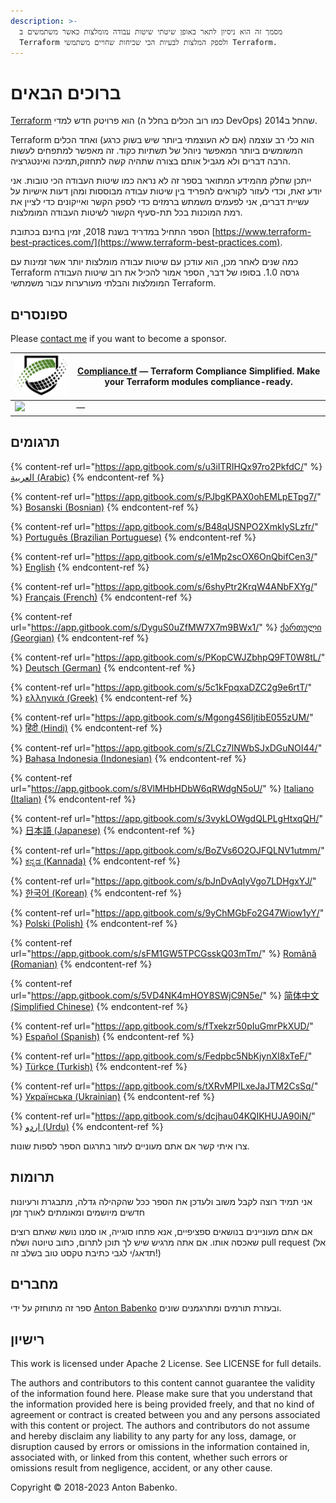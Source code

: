 ```yaml
---
description: >-
  מסמך זה הוא ניסיון לתאר באופן שיטתי שיטות עבודה מומלצות כאשר משתמשים ב
  Terraform ולספק המלצות לבעיות הכי שכיחות שחויים משתמשי Terraform.
---
```


# ברוכים הבאים

[Terraform](https://www.terraform.io/) הוא פרויטק חדש למדי (כמו רוב הכלים בחלל ה DevOps) שהחל ב2014.

Terraform הוא כלי רב עוצמה (אם לא העוצמתי ביותר שיש בשוק כרגע) ואחד הכלים המשומשים ביותר המאפשר ניוהל של תשתיות כקוד. זה מאפשר למתפחים לעשות הרבה דברים ולא מגביל אותם בצורה שתהיה קשה לתחזוק,תמיכה ואינטגרציה.

ייתכן שחלק מהמידע המתואר בספר זה לא נראה כמו שיטות העבודה הכי טובות. אני יודע זאת, וכדי לעזור לקוראים להפריד בין שיטות עבודה מבוססות ומהן דעות אישיות על עשיית דברים, אני לפעמים משמתש ברמזים כדי לספק  הקשר ואייקונים כדי לציין את רמת המוכנות בכל תת-סעיף הקשור לשיטות העבודה המומלצות.

הספר התחיל במדריד בשנת 2018, זמין בחינם בכתובת [https://www.terraform-best-practices.com/](https://www.terraform-best-practices.com).

כמה שנים לאחר מכן, הוא עודכן עם שיטות עבודה מומלצות יותר אשר זמינות עם Terraform גרסה 1.0. בסופו של דבר, הספר אמור להכיל את רוב שיטות העבודה המומלצות והבלתי מעורערות עבור משמתשי Terraform.

## ספונסרים

Please [contact me](https://github.com/antonbabenko/terraform-aws-devops#social-links) if you want to become a sponsor.

| [![](.gitbook/assets/ctf-logo.png)](https://compliance.tf/?utm_source=tf_best_practices&utm_medium=sponsorship) | [Compliance.tf](https://compliance.tf/?utm_source=tf_best_practices&utm_medium=sponsorship) — Terraform Compliance Simplified. Make your Terraform modules compliance-ready. |
| --------------------------------------------------------------------------------------------------------------- | ---------------------------------------------------------------------------------------------------------------------------------------------------------------------------- |
| [![](.gitbook/assets/)]()                                                                                       | []() —                                                                                                                                                                       |

## תרגומים

{% content-ref url="https://app.gitbook.com/s/u3iITRIHQx97ro2PkfdC/" %}
[العربية (Arabic)](https://app.gitbook.com/s/u3iITRIHQx97ro2PkfdC/)
{% endcontent-ref %}

{% content-ref url="https://app.gitbook.com/s/PJbgKPAX0ohEMLpETpg7/" %}
[Bosanski (Bosnian)](https://app.gitbook.com/s/PJbgKPAX0ohEMLpETpg7/)
{% endcontent-ref %}

{% content-ref url="https://app.gitbook.com/s/B48qUSNPO2XmkIySLzfr/" %}
[Português (Brazilian Portuguese)](https://app.gitbook.com/s/B48qUSNPO2XmkIySLzfr/)
{% endcontent-ref %}

{% content-ref url="https://app.gitbook.com/s/e1Mp2scOX6OnQbifCen3/" %}
[English](https://app.gitbook.com/s/e1Mp2scOX6OnQbifCen3/)
{% endcontent-ref %}

{% content-ref url="https://app.gitbook.com/s/6shyPtr2KrqW4ANbFXYg/" %}
[Français (French)](https://app.gitbook.com/s/6shyPtr2KrqW4ANbFXYg/)
{% endcontent-ref %}

{% content-ref url="https://app.gitbook.com/s/DyguS0uZfMW7X7m9BWx1/" %}
[ქართული (Georgian)](https://app.gitbook.com/s/DyguS0uZfMW7X7m9BWx1/)
{% endcontent-ref %}

{% content-ref url="https://app.gitbook.com/s/PKopCWJZbhpQ9FT0W8tL/" %}
[Deutsch (German)](https://app.gitbook.com/s/PKopCWJZbhpQ9FT0W8tL/)
{% endcontent-ref %}

{% content-ref url="https://app.gitbook.com/s/5c1kFpqxaDZC2g9e6rtT/" %}
[ελληνικά (Greek)](https://app.gitbook.com/s/5c1kFpqxaDZC2g9e6rtT/)
{% endcontent-ref %}

{% content-ref url="https://app.gitbook.com/s/Mgong4S6IjtibE055zUM/" %}
[हिंदी (Hindi)](https://app.gitbook.com/s/Mgong4S6IjtibE055zUM/)
{% endcontent-ref %}

{% content-ref url="https://app.gitbook.com/s/ZLCz7lNWbSJxDGuNOI44/" %}
[Bahasa Indonesia (Indonesian)](https://app.gitbook.com/s/ZLCz7lNWbSJxDGuNOI44/)
{% endcontent-ref %}

{% content-ref url="https://app.gitbook.com/s/8VlMHbHDbW6qRWdgN5oU/" %}
[Italiano (Italian)](https://app.gitbook.com/s/8VlMHbHDbW6qRWdgN5oU/)
{% endcontent-ref %}

{% content-ref url="https://app.gitbook.com/s/3vykLOWgdQLPLgHtxqQH/" %}
[日本語 (Japanese)](https://app.gitbook.com/s/3vykLOWgdQLPLgHtxqQH/)
{% endcontent-ref %}

{% content-ref url="https://app.gitbook.com/s/BoZVs6O2OJFQLNV1utmm/" %}
[ಕನ್ನಡ (Kannada)](https://app.gitbook.com/s/BoZVs6O2OJFQLNV1utmm/)
{% endcontent-ref %}

{% content-ref url="https://app.gitbook.com/s/bJnDvAqIyVgo7LDHgxYJ/" %}
[한국어 (Korean)](https://app.gitbook.com/s/bJnDvAqIyVgo7LDHgxYJ/)
{% endcontent-ref %}

{% content-ref url="https://app.gitbook.com/s/9yChMGbFo2G47Wiow1yY/" %}
[Polski (Polish)](https://app.gitbook.com/s/9yChMGbFo2G47Wiow1yY/)
{% endcontent-ref %}

{% content-ref url="https://app.gitbook.com/s/sFM1GW5TPCGsskQ03mTm/" %}
[Română (Romanian)](https://app.gitbook.com/s/sFM1GW5TPCGsskQ03mTm/)
{% endcontent-ref %}

{% content-ref url="https://app.gitbook.com/s/5VD4NK4mHOY8SWjC9N5e/" %}
[简体中文 (Simplified Chinese)](https://app.gitbook.com/s/5VD4NK4mHOY8SWjC9N5e/)
{% endcontent-ref %}

{% content-ref url="https://app.gitbook.com/s/fTxekzr50pIuGmrPkXUD/" %}
[Español (Spanish)](https://app.gitbook.com/s/fTxekzr50pIuGmrPkXUD/)
{% endcontent-ref %}

{% content-ref url="https://app.gitbook.com/s/Fedpbc5NbKjynXI8xTeF/" %}
[Türkçe (Turkish)](https://app.gitbook.com/s/Fedpbc5NbKjynXI8xTeF/)
{% endcontent-ref %}

{% content-ref url="https://app.gitbook.com/s/tXRvMPILxeJaJTM2CsSq/" %}
[Українська (Ukrainian)](https://app.gitbook.com/s/tXRvMPILxeJaJTM2CsSq/)
{% endcontent-ref %}

{% content-ref url="https://app.gitbook.com/s/dcjhau04KQIKHUJA90iN/" %}
[اردو (Urdu)](https://app.gitbook.com/s/dcjhau04KQIKHUJA90iN/)
{% endcontent-ref %}

צרו איתי קשר אם אתם מעוניים לעזור בתרגום הספר לספות שונות.

## תרומות

אני תמיד רוצה לקבל משוב ולעדכן את הספר ככל שהקהילה גדלה, מתבגרת ורעיונות חדשים מיושמים ומאומתים לאורך  זמן

אם אתם מעוניינים בנושאים ספציפיים, אנא פתחו סוגייה, או סמנו נושא שאתם רוצים שאכסה אותו. אם אתה מרגיש שיש לך תוכן לתרום, כתוב טיוטה ושלח pull request (אל תדאג/י לגבי כתיבת טקסט טוב בשלב זה!)

## מחברים

ספר זה מתוחזק על ידי [Anton Babenko](https://github.com/antonbabenko) ובעזרת תורמים ומתרגמנים שונים.

## רישיון

This work is licensed under Apache 2 License. See LICENSE for full details.

The authors and contributors to this content cannot guarantee the validity of the information found here. Please make sure that you understand that the information provided here is being provided freely, and that no kind of agreement or contract is created between you and any persons associated with this content or project. The authors and contributors do not assume and hereby disclaim any liability to any party for any loss, damage, or disruption caused by errors or omissions in the information contained in, associated with, or linked from this content, whether such errors or omissions result from negligence, accident, or any other cause.

Copyright © 2018-2023 Anton Babenko.
